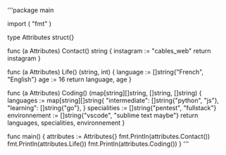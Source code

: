 '''package main

import (
	"fmt"
)

type Attributes struct{}

func (a Attributes) Contact() string {
	instagram := "cables_web"
	return instagram
}

func (a Attributes) Life() (string, int) {
	language := []string{"French", "English"}
	age := 16
	return language, age
}

func (a Attributes) Coding() (map[string][]string, []string, []string) {
	languages := map[string][]string{
		"intermediate": []string{"python", "js"},
		"learning":     []string{"go"},
	}
	specialities := []string{"pentest", "fullstack"}
	environnement := []string{"vscode", "sublime text maybe"}
	return languages, specialities, environnement
}

func main() {
	attributes := Attributes{}
	fmt.Println(attributes.Contact())
	fmt.Println(attributes.Life())
	fmt.Println(attributes.Coding())
}
'''

